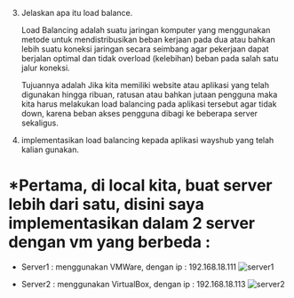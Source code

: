 3. Jelaskan apa itu load balance.

   Load Balancing adalah suatu jaringan komputer yang menggunakan metode untuk mendistribusikan beban kerjaan pada dua atau bahkan lebih suatu koneksi jaringan secara seimbang agar pekerjaan dapat berjalan optimal dan tidak overload (kelebihan) beban pada salah satu jalur koneksi.

   Tujuannya adalah Jika kita memiliki website atau aplikasi yang telah digunakan hingga ribuan, ratusan atau bahkan jutaan pengguna maka kita harus melakukan load balancing pada aplikasi tersebut agar tidak down, karena beban akses pengguna dibagi ke beberapa server sekaligus.
   
5. implementasikan load balancing kepada aplikasi wayshub yang telah kalian gunakan.

# *Pertama, di local kita, buat server lebih dari satu, disini saya implementasikan dalam 2 server dengan vm yang berbeda :

  - Server1 : menggunakan VMWare, dengan ip : 192.168.18.111
    ![server1](https://github.com/ngurahgdewisnugk/devops20-dumbways-ngurahgedewisnugk/assets/88923635/96343386-0618-4ca7-9b8d-c9399f215d87)

  - Server2 : menggunakan VirtualBox, dengan ip : 192.168.18.113
   ![server2](https://github.com/ngurahgdewisnugk/devops20-dumbways-ngurahgedewisnugk/assets/88923635/8fc57e4c-2154-4bdc-bfe2-8297f59cf774)

